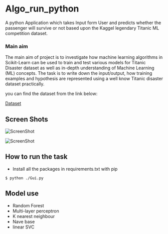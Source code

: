 # Algo_run_python
A python Application which takes Input form User and predicts whether the passenger will survive or not based upon the Kaggel legendary Titanic ML competition dataset.

### Main aim
The main aim of project is to investigate how machine learning algorithms in Scikit-Learn can be used to train and test various models for Titanic Disaster dataset as well as in-depth
understanding of Machine Learning (ML) concepts. The task is to write down the input/output, how training examples and hypothesis are represented using a well know Titanic disaster
dataset practically.


you can find the dataset from the link below:

[Dataset](https://www.kaggle.com/c/titanic)

## Screen Shots
![ScreenShot](https://i.postimg.cc/FRFbdqHc/Capture.png)

![ScreenShot](https://i.postimg.cc/gj2pn354/Capture1.png)


## How to run the task
- Install all the packages in requirements.txt with pip

```
$ python ./Gui.py

```

## Model use

- Random Forest
- Multi-layer perceptron
- K nearest neighbour
- Nave base
- linear SVC
